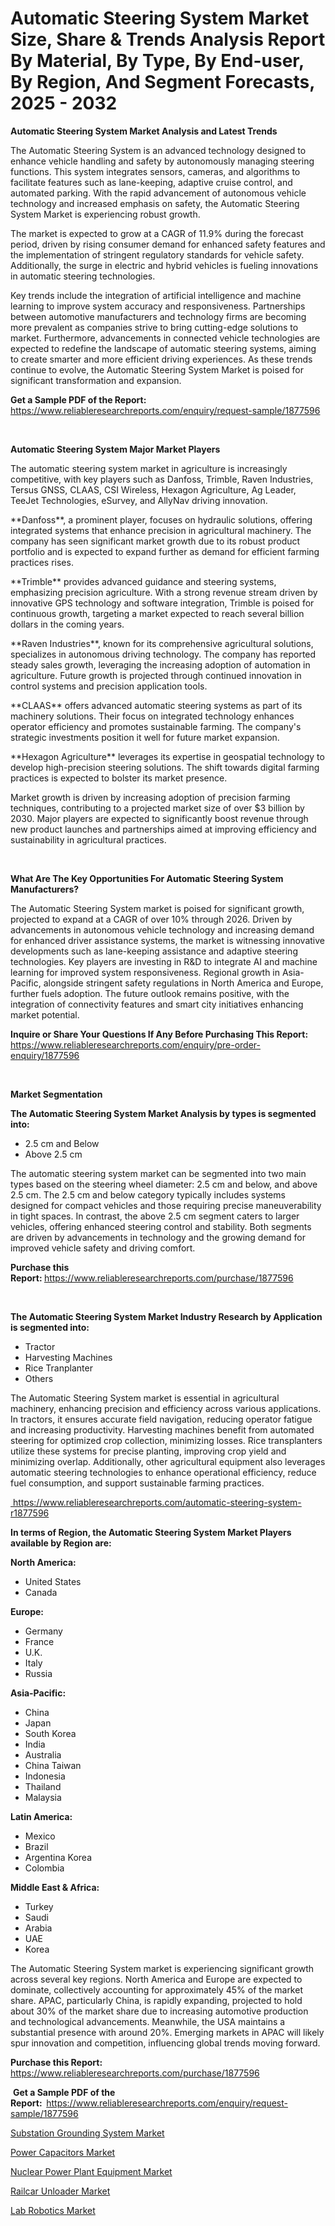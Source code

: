 <p><h1>Automatic Steering System Market Size, Share & Trends Analysis Report By Material, By Type, By End-user, By Region, And Segment Forecasts, 2025 - 2032</h1></p><p><strong>Automatic Steering System Market Analysis and Latest Trends</strong></p>
<p><p>The Automatic Steering System is an advanced technology designed to enhance vehicle handling and safety by autonomously managing steering functions. This system integrates sensors, cameras, and algorithms to facilitate features such as lane-keeping, adaptive cruise control, and automated parking. With the rapid advancement of autonomous vehicle technology and increased emphasis on safety, the Automatic Steering System Market is experiencing robust growth.</p><p>The market is expected to grow at a CAGR of 11.9% during the forecast period, driven by rising consumer demand for enhanced safety features and the implementation of stringent regulatory standards for vehicle safety. Additionally, the surge in electric and hybrid vehicles is fueling innovations in automatic steering technologies. </p><p>Key trends include the integration of artificial intelligence and machine learning to improve system accuracy and responsiveness. Partnerships between automotive manufacturers and technology firms are becoming more prevalent as companies strive to bring cutting-edge solutions to market. Furthermore, advancements in connected vehicle technologies are expected to redefine the landscape of automatic steering systems, aiming to create smarter and more efficient driving experiences. As these trends continue to evolve, the Automatic Steering System Market is poised for significant transformation and expansion.</p></p>
<p><strong>Get a Sample PDF of the Report:&nbsp;</strong> <a href="https://www.reliableresearchreports.com/enquiry/request-sample/1877596?utm_campaign=38&utm_medium=2&utm_source=Github&utm_content=ia&utm_term=20022025&utm_id=automatic-steering-system">https://www.reliableresearchreports.com/enquiry/request-sample/1877596</a></p>
<p>&nbsp;</p>
<p><strong>Automatic Steering System Major Market Players</strong></p>
<p><p>The automatic steering system market in agriculture is increasingly competitive, with key players such as Danfoss, Trimble, Raven Industries, Tersus GNSS, CLAAS, CSI Wireless, Hexagon Agriculture, Ag Leader, TeeJet Technologies, eSurvey, and AllyNav driving innovation. </p><p>**Danfoss**, a prominent player, focuses on hydraulic solutions, offering integrated systems that enhance precision in agricultural machinery. The company has seen significant market growth due to its robust product portfolio and is expected to expand further as demand for efficient farming practices rises.</p><p>**Trimble** provides advanced guidance and steering systems, emphasizing precision agriculture. With a strong revenue stream driven by innovative GPS technology and software integration, Trimble is poised for continuous growth, targeting a market expected to reach several billion dollars in the coming years.</p><p>**Raven Industries**, known for its comprehensive agricultural solutions, specializes in autonomous driving technology. The company has reported steady sales growth, leveraging the increasing adoption of automation in agriculture. Future growth is projected through continued innovation in control systems and precision application tools.</p><p>**CLAAS** offers advanced automatic steering systems as part of its machinery solutions. Their focus on integrated technology enhances operator efficiency and promotes sustainable farming. The company's strategic investments position it well for future market expansion.</p><p>**Hexagon Agriculture** leverages its expertise in geospatial technology to develop high-precision steering solutions. The shift towards digital farming practices is expected to bolster its market presence.</p><p>Market growth is driven by increasing adoption of precision farming techniques, contributing to a projected market size of over $3 billion by 2030. Major players are expected to significantly boost revenue through new product launches and partnerships aimed at improving efficiency and sustainability in agricultural practices.</p></p>
<p>&nbsp;</p>
<p><strong>What Are The Key Opportunities For Automatic Steering System Manufacturers?</strong></p>
<p><p>The Automatic Steering System market is poised for significant growth, projected to expand at a CAGR of over 10% through 2026. Driven by advancements in autonomous vehicle technology and increasing demand for enhanced driver assistance systems, the market is witnessing innovative developments such as lane-keeping assistance and adaptive steering technologies. Key players are investing in R&D to integrate AI and machine learning for improved system responsiveness. Regional growth in Asia-Pacific, alongside stringent safety regulations in North America and Europe, further fuels adoption. The future outlook remains positive, with the integration of connectivity features and smart city initiatives enhancing market potential.</p></p>
<p><strong>Inquire or Share Your Questions If Any Before Purchasing This Report:</strong> <a href="https://www.reliableresearchreports.com/enquiry/pre-order-enquiry/1877596?utm_campaign=38&utm_medium=2&utm_source=Github&utm_content=ia&utm_term=20022025&utm_id=automatic-steering-system">https://www.reliableresearchreports.com/enquiry/pre-order-enquiry/1877596</a></p>
<p>&nbsp;</p>
<p><strong>Market Segmentation</strong></p>
<p><strong>The Automatic Steering System Market Analysis by types is segmented into:</strong></p>
<p><ul><li>2.5 cm and Below</li><li>Above 2.5 cm</li></ul></p>
<p><p>The automatic steering system market can be segmented into two main types based on the steering wheel diameter: 2.5 cm and below, and above 2.5 cm. The 2.5 cm and below category typically includes systems designed for compact vehicles and those requiring precise maneuverability in tight spaces. In contrast, the above 2.5 cm segment caters to larger vehicles, offering enhanced steering control and stability. Both segments are driven by advancements in technology and the growing demand for improved vehicle safety and driving comfort.</p></p>
<p><strong>Purchase this Report:&nbsp;</strong><a href="https://www.reliableresearchreports.com/purchase/1877596?utm_campaign=38&utm_medium=2&utm_source=Github&utm_content=ia&utm_term=20022025&utm_id=automatic-steering-system">https://www.reliableresearchreports.com/purchase/1877596</a></p>
<p>&nbsp;</p>
<p><strong>The Automatic Steering System Market Industry Research by Application is segmented into:</strong></p>
<p><ul><li>Tractor</li><li>Harvesting Machines</li><li>Rice Tranplanter</li><li>Others</li></ul></p>
<p><p>The Automatic Steering System market is essential in agricultural machinery, enhancing precision and efficiency across various applications. In tractors, it ensures accurate field navigation, reducing operator fatigue and increasing productivity. Harvesting machines benefit from automated steering for optimized crop collection, minimizing losses. Rice transplanters utilize these systems for precise planting, improving crop yield and minimizing overlap. Additionally, other agricultural equipment also leverages automatic steering technologies to enhance operational efficiency, reduce fuel consumption, and support sustainable farming practices.</p></p>
<p><a href="https://www.reliableresearchreports.com/automatic-steering-system-r1877596?utm_campaign=38&utm_medium=2&utm_source=Github&utm_content=ia&utm_term=20022025&utm_id=automatic-steering-system">&nbsp;https://www.reliableresearchreports.com/automatic-steering-system-r1877596</a></p>
<p><strong>In terms of Region, the Automatic Steering System Market Players available by Region are:</strong></p>
<p>
    <p> <strong> North America: </strong>
        <ul>
            <li>United States</li>
            <li>Canada</li>
        </ul>
        </p> 
    <p> <strong> Europe: </strong>
        <ul>
            <li>Germany</li>
            <li>France</li>
            <li>U.K.</li>
            <li>Italy</li>
            <li>Russia</li>
        </ul>
        </p> 
    <p> <strong> Asia-Pacific: </strong>
        <ul>
            <li>China</li>
            <li>Japan</li>
            <li>South Korea</li>
            <li>India</li>
            <li>Australia</li>
            <li>China Taiwan</li>
            <li>Indonesia</li>
            <li>Thailand</li>
            <li>Malaysia</li>
        </ul>
        </p> 
    <p> <strong> Latin America: </strong>
        <ul>
            <li>Mexico</li>
            <li>Brazil</li>
            <li>Argentina Korea</li>
            <li>Colombia</li>
        </ul>
        </p> 
    <p> <strong> Middle East & Africa: </strong>
        <ul>
            <li>Turkey</li>
            <li>Saudi</li>
            <li>Arabia</li>
            <li>UAE</li>
            <li>Korea</li>
        </ul>
    </p>
    </p>
<p><p>The Automatic Steering System market is experiencing significant growth across several key regions. North America and Europe are expected to dominate, collectively accounting for approximately 45% of the market share. APAC, particularly China, is rapidly expanding, projected to hold about 30% of the market share due to increasing automotive production and technological advancements. Meanwhile, the USA maintains a substantial presence with around 20%. Emerging markets in APAC will likely spur innovation and competition, influencing global trends moving forward.</p></p>
<p><strong>Purchase this Report: </strong><a href="https://www.reliableresearchreports.com/purchase/1877596?utm_campaign=38&utm_medium=2&utm_source=Github&utm_content=ia&utm_term=20022025&utm_id=automatic-steering-system">https://www.reliableresearchreports.com/purchase/1877596</a></p>
<p>&nbsp;<strong>Get a Sample PDF of the Report:&nbsp;&nbsp;</strong><a href="https://www.reliableresearchreports.com/enquiry/request-sample/1877596?utm_campaign=38&utm_medium=2&utm_source=Github&utm_content=ia&utm_term=20022025&utm_id=automatic-steering-system">https://www.reliableresearchreports.com/enquiry/request-sample/1877596</a></p>
<p><strong></strong></p>
<p><p><a href="https://github.com/siertnamba7u/Market-Research-Report-List-1/blob/main/substation-grounding-system-market.md?utm_campaign=38&utm_medium=2&utm_source=Github&utm_content=ia&utm_term=20022025&utm_id=automatic-steering-system">Substation Grounding System Market</a></p><p><a href="https://github.com/weyerpinkeg4/Market-Research-Report-List-1/blob/main/power-capacitors-market.md?utm_campaign=38&utm_medium=2&utm_source=Github&utm_content=ia&utm_term=20022025&utm_id=automatic-steering-system">Power Capacitors Market</a></p><p><a href="https://github.com/zouzangummer/Market-Research-Report-List-1/blob/main/nuclear-power-plant-equipment-market.md?utm_campaign=38&utm_medium=2&utm_source=Github&utm_content=ia&utm_term=20022025&utm_id=automatic-steering-system">Nuclear Power Plant Equipment Market</a></p><p><a href="https://github.com/lillybosakoi/Market-Research-Report-List-1/blob/main/railcar-unloader-market.md?utm_campaign=38&utm_medium=2&utm_source=Github&utm_content=ia&utm_term=20022025&utm_id=automatic-steering-system">Railcar Unloader Market</a></p><p><a href="https://github.com/boyertrull4r/Market-Research-Report-List-1/blob/main/lab-robotics-market.md?utm_campaign=38&utm_medium=2&utm_source=Github&utm_content=ia&utm_term=20022025&utm_id=automatic-steering-system">Lab Robotics Market</a></p></p>
